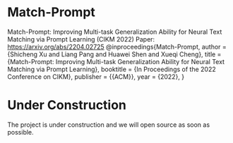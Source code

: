 # Match-Prompt
Match-Prompt: Improving Multi-task Generalization Ability for Neural Text Matching via Prompt Learning (CIKM 2022)
Paper: https://arxiv.org/abs/2204.02725
@inproceedings{Match-Prompt,
  author    = {Shicheng Xu and
               Liang Pang and
               Huawei Shen and
               Xueqi Cheng},
  title     = {Match-Prompt: Improving Multi-task Generalization Ability for Neural Text Matching via Prompt Learning},
  booktitle = {In Proceedings of the 2022 Conference on CIKM},
  publisher = {{ACM}},
  year      = {2022},
}
# Under Construction
The project is under construction and we will open source as soon as possible.
